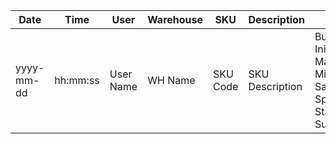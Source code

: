 

|Date      | Time   |   User  |Warehouse|	SKU	   |   Description |Field	|                                   Before	| After|
|       ---|     ---|      ---|      ---|     ---|            ---|   ---|                                        ---|   ---|
|yyyy-mm-dd|hh:mm:ss|User Name|  WH Name|SKU Code|SKU Description|BufValue<br>InitBuffer<br>MaxBuffer<br>MinBuffer<br> SafetyBuffer<br>SplitGroup<br>State<br>Supplier|OldValue|NewValue|



